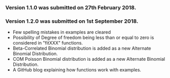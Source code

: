 ### Version 1.1.0 was submitted on 27th February 2018. 

### Version 1.2.0 was submitted on 1st September 2018.
* Few spelling mistakes in examples are cleared
* Possibility of Degree of freedom being less than or equal to zero is considered in "fitXXX" functions.
* Beta-Correlated Binomial distribution is added as a new Alternate Binomial Distribution. 
* COM Poisson Binomial distribution is added as a new Alternate Binomial Distribution.
* A GitHub blog explaining how functions work with examples.

